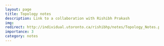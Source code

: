 ```yaml
---
layout: page
title: Topology notes
description: Link to a collaboration with Rishibh Prakash
img:
redirect: http://individual.utoronto.ca/rishibhp/notes/Topology_Notes.pdf
importance: 3
category: notes
---
```

